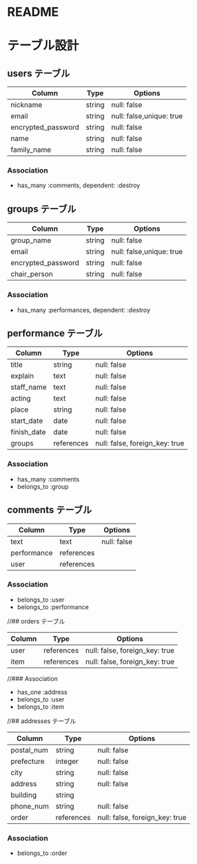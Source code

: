 # README

# テーブル設計

## users テーブル

| Column                | Type   | Options                      |
| --------              | ------ | -----------                  |
| nickname              | string | null: false                  |
| email                 | string | null: false,unique: true     |
| encrypted_password    | string | null: false                  |
| name                  | string | null: false                  |
| family_name           | string | null: false                  |



### Association

- has_many :comments, dependent: :destroy


## groups テーブル

| Column                | Type   | Options                      |
| --------              | ------ | -----------                  |
| group_name            | string | null: false                  |
| email                 | string | null: false,unique: true     |
| encrypted_password    | string | null: false                  |
| chair_person          | string | null: false                  |



### Association

- has_many :performances, dependent: :destroy




## performance テーブル

| Column            | Type        | Options                            |
| --------          | ------      | -----------                        |
| title             | string      | null: false                        |
| explain           | text        | null: false                        |
| staff_name        | text        | null: false                        |
| acting            | text        | null: false                        |
| place             | string      | null: false                        |
| start_date         | date        | null: false                        |
| finish_date        | date        | null: false                        |
| groups            | references  | null: false, foreign_key: true     |


### Association

- has_many :comments 
- belongs_to :group


## comments テーブル

| Column         | Type        | Options         |
| --------       | ------      | ---------       |
| text           | text        | null: false     |
| performance    | references  |                 |
| user           | references  |                 |

### Association

- belongs_to :user
- belongs_to :performance



//## orders テーブル

| Column      | Type       | Options                        |
| ------      | ---------- | ------------------------------ |
| user        | references | null: false, foreign_key: true |
| item        | references | null: false, foreign_key: true |

//### Association

- has_one :address
- belongs_to :user
- belongs_to :item

//## addresses テーブル

| Column      | Type       | Options                        |
| -------     | ---------- | ------------------------------ |
| postal_num  | string     | null: false                    |
| prefecture  | integer    | null: false                    |
| city        | string     | null: false                    |
| address     | string     | null: false                    |
| building    | string     |                                |
| phone_num   | string     | null: false                    |
| order       | references | null: false, foreign_key: true |

### Association

- belongs_to :order



